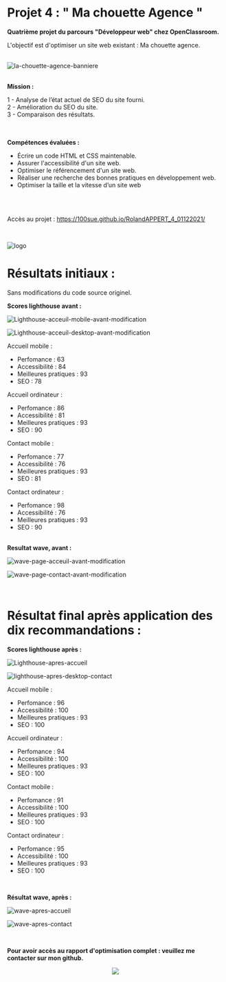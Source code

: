 # Projet 4 : " Ma chouette Agence "  #

<strong>Quatrième projet du parcours "Développeur web" chez OpenClassroom.</strong><br>

L'objectif est d'optimiser un site web existant : Ma chouette agence.<br>
<br>

![la-chouette-agence-banniere](https://user-images.githubusercontent.com/90606431/145068517-844ed7f8-ef65-4400-8fb3-646da1078d01.jpg)



<br>
<strong>Mission :</strong><br>

1 - Analyse de l’état actuel de SEO du site fourni.<br>
2 - Amélioration du SEO du site.<br>
3 - Comparaison des résultats.<br>
<br>
<br>


<strong>Compétences évaluées : </strong><br>

- Écrire un code HTML et CSS maintenable.
- Assurer l'accessibilité d'un site web.
- Optimiser le référencement d'un site web.
- Réaliser une recherche des bonnes pratiques en développement web.
- Optimiser la taille et la vitesse d’un site web
<br>
<br>

Accès au projet : https://100sue.github.io/RolandAPPERT_4_01122021/

<br>

![logo](https://user-images.githubusercontent.com/90606431/145068736-ca5dc2dc-3ae9-4f9c-85b0-83086cb75c39.png)
 <br>
 
 # Résultats initiaux : #
 
Sans modifications du code source originel.

<strong>Scores lighthouse avant : </strong><br>
 
![Lighthouse-acceuil-mobile-avant-modification](https://user-images.githubusercontent.com/90606431/150755991-0c0d94f5-9a10-40e4-b385-3b5ee0c443b4.jpg)

![Lighthouse-acceuil-desktop-avant-modification](https://user-images.githubusercontent.com/90606431/150756117-f3f2aab6-5420-45e5-bc05-c9ec58e50bb0.jpg)


Accueil mobile :

- Perfomance : 63
- Accessibilité : 84
- Meilleures pratiques : 93
- SEO : 78

Accueil ordinateur :

- Perfomance : 86
- Accessibilité : 81
- Meilleures pratiques : 93
- SEO : 90


Contact mobile :

- Perfomance : 77
- Accessibilité : 76
- Meilleures pratiques : 93
- SEO : 81


Contact ordinateur :

- Perfomance : 98
- Accessibilité : 76
- Meilleures pratiques : 93
- SEO : 90


<br>
<strong>Resultat wave, avant : </strong><br>

![wave-page-acceuil-avant-modification](https://user-images.githubusercontent.com/90606431/150758490-43c31b5a-1d30-46eb-a40c-4f7d9990c376.jpg)

![wave-page-contact-avant-modification](https://user-images.githubusercontent.com/90606431/150758523-b10f8674-bff0-4030-9a19-3ed26da9e57f.jpg)

<br>

# Résultat final après application des dix recommandations : #

<strong>Scores lighthouse après : </strong><br>

![Lighthouse-apres-accueil](https://user-images.githubusercontent.com/90606431/150759129-01744d6e-f300-45e4-87b3-71cd96faf5c5.jpg)

![lighthouse-apres-desktop-contact](https://user-images.githubusercontent.com/90606431/150759143-3ac55988-8c7e-419b-91a1-6aee84aad1f8.jpg)

Accueil mobile :

- Perfomance : 96
- Accessibilité : 100
- Meilleures pratiques : 93
- SEO : 100


Accueil ordinateur :

- Perfomance : 94
- Accessibilité : 100
- Meilleures pratiques : 93
- SEO : 100

Contact mobile :

- Perfomance : 91
- Accessibilité : 100
- Meilleures pratiques : 93
- SEO : 100


Contact ordinateur :

- Perfomance : 95
- Accessibilité : 100
- Meilleures pratiques : 93
- SEO : 100

 <br>
 
<strong> Résultat wave, après : </strong><br>

![wave-apres-accueil](https://user-images.githubusercontent.com/90606431/150758921-c0ad6d19-7e34-4cfc-8313-3bccd02a3ff8.jpg)

![wave-apres-contact](https://user-images.githubusercontent.com/90606431/150758963-dbb02542-47ad-403b-a42d-f6e178640ffe.jpg)

 <br>

<strong> Pour avoir accès au rapport d'optimisation complet : veuillez me contacter sur mon github. </strong><br>

<p align="center">
<img src= "https://user-images.githubusercontent.com/90606431/150322976-c46776fa-6492-45ae-94e4-14eccd198d93.png"/>
</p>
